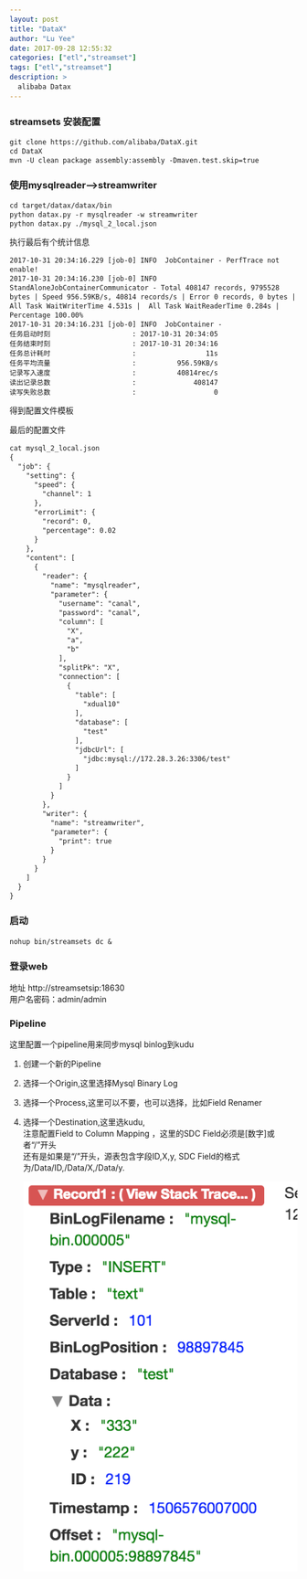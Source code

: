 ```yaml
---
layout: post
title: "DataX"
author: "Lu Yee"
date: 2017-09-28 12:55:32
categories: ["etl","streamset"]
tags: ["etl","streamset"]
description: >
  alibaba Datax
---
```


### streamsets  安装配置

```
git clone https://github.com/alibaba/DataX.git
cd DataX
mvn -U clean package assembly:assembly -Dmaven.test.skip=true
```

### 使用mysqlreader-->streamwriter

```
cd target/datax/datax/bin
python datax.py -r mysqlreader -w streamwriter
python datax.py ./mysql_2_local.json
```

执行最后有个统计信息

```
2017-10-31 20:34:16.229 [job-0] INFO  JobContainer - PerfTrace not enable!
2017-10-31 20:34:16.230 [job-0] INFO  StandAloneJobContainerCommunicator - Total 408147 records, 9795528 bytes | Speed 956.59KB/s, 40814 records/s | Error 0 records, 0 bytes |  All Task WaitWriterTime 4.531s |  All Task WaitReaderTime 0.284s | Percentage 100.00%
2017-10-31 20:34:16.231 [job-0] INFO  JobContainer - 
任务启动时刻                    : 2017-10-31 20:34:05
任务结束时刻                    : 2017-10-31 20:34:16
任务总计耗时                    :                 11s
任务平均流量                    :          956.59KB/s
记录写入速度                    :          40814rec/s
读出记录总数                    :              408147
读写失败总数                    :                   0
```

得到配置文件模板

最后的配置文件

```
cat mysql_2_local.json 
{
  "job": {
    "setting": {
      "speed": {
        "channel": 1
      },
      "errorLimit": {
        "record": 0,
        "percentage": 0.02
      }
    },
    "content": [
      {
        "reader": {
          "name": "mysqlreader",
          "parameter": {
            "username": "canal",
            "password": "canal",
            "column": [
              "X",
              "a",
              "b"
            ],
            "splitPk": "X",
            "connection": [
              {
                "table": [
                  "xdual10"
                ],
                "database": [
                  "test"
                ],
                "jdbcUrl": [
                  "jdbc:mysql://172.28.3.26:3306/test"
                ]
              }
            ]
          }
        },
        "writer": {
          "name": "streamwriter",
          "parameter": {
            "print": true
          }
        }
      }
    ]
  }
}

```
### 启动

```
nohup bin/streamsets dc &
```
### 登录web 

地址 http://streamsetsip:18630   
用户名密码：admin/admin

### Pipeline

这里配置一个pipeline用来同步mysql binlog到kudu

1. 创建一个新的Pipeline
2. 选择一个Origin,这里选择Mysql Binary Log
3. 选择一个Process,这里可以不要，也可以选择，比如Field Renamer
4. 选择一个Destination,这里选kudu,   
     注意配置Field to Column Mapping ，这里的SDC Field必须是[数字]或者“/”开头   
     还有是如果是“/”开头，源表包含字段ID,X,y, SDC Field的格式为/Data/ID,/Data/X,/Data/y.
     
     ![Record](/images/record.png)
